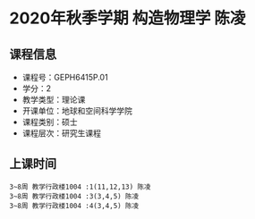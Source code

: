 # 2020年秋季学期 构造物理学 陈凌






## 课程信息

- 课程号：GEPH6415P.01
- 学分：2
- 教学类型：理论课
- 开课单位：地球和空间科学学院
- 课程类别：硕士
- 课程层次：研究生课程

## 上课时间

```
3~8周 教学行政楼1004 :1(11,12,13) 陈凌
3~8周 教学行政楼1004 :3(3,4,5) 陈凌
3~8周 教学行政楼1004 :4(3,4,5) 陈凌
```

